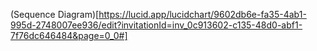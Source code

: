 (Sequence Diagram)[https://lucid.app/lucidchart/9602db6e-fa35-4ab1-995d-2748007ee936/edit?invitationId=inv_0c913602-c135-48d0-abf1-7f76dc646484&page=0_0#]
